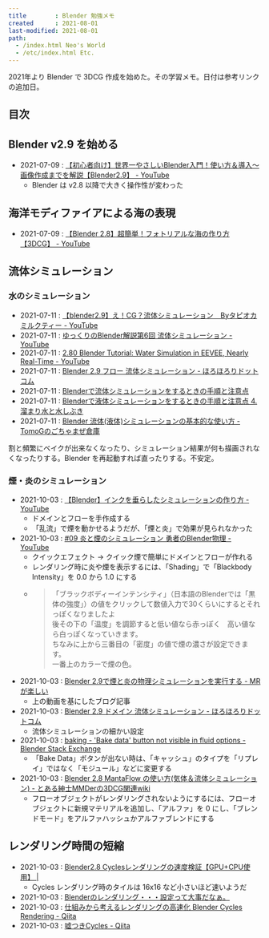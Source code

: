 ```yaml
---
title        : Blender 勉強メモ
created      : 2021-08-01
last-modified: 2021-08-01
path:
  - /index.html Neo's World
  - /etc/index.html Etc.
---
```


2021年より Blender で 3DCG 作成を始めた。その学習メモ。日付は参考リンクの追加日。


## 目次


## Blender v2.9 を始める

- 2021-07-09 : [【初心者向け】世界一やさしいBlender入門！使い方＆導入〜画像作成までを解説【Blender2.9】 - YouTube](https://www.youtube.com/watch?v=S6aAvxUx2ko)
  - Blender は v2.8 以降で大きく操作性が変わった


## 海洋モディファイアによる海の表現

- 2021-07-09 : [【Blender 2.8】超簡単！フォトリアルな海の作り方【3DCG】 - YouTube](https://www.youtube.com/watch?v=uPDLLQom9O4)


## 流体シミュレーション

### 水のシミュレーション

- 2021-07-11 : [【blender2.9】え！CG？流体シミュレーション　Byタピオカミルクティー - YouTube](https://www.youtube.com/watch?v=j-7y37e0sHA)
- 2021-07-11 : [ゆっくりのBlender解説第6回 流体シミュレーション - YouTube](https://www.youtube.com/watch?v=IBi6CXz6zoM)
- 2021-07-11 : [2.80 Blender Tutorial: Water Simulation in EEVEE, Nearly Real-Time - YouTube](https://www.youtube.com/watch?v=IOtZdysaJEA)
- 2021-07-11 : [Blender 2.9 フロー 流体シミュレーション - ほろほろりドットコム](https://horohorori.com/blender-note/physics-simulations/about-fluid-simulation-flow/)
- 2021-07-11 : [Blenderで流体シミュレーションをするときの手順と注意点](http://qcganime.web.fc2.com/BLENDER28/FluidHowToM01.html)
- 2021-07-11 : [Blenderで液体シミュレーションをするときの手順と注意点 4. 溜まり水と水しぶき](http://qcganime.web.fc2.com/BLENDER/FluidHowTo04.html)
- 2021-07-11 : [Blender 流体(液体)シミュレーションの基本的な使い方 - TomoGのごちゃまぜ倉庫](https://www.tomog-storage.com/entry/Blender-Beginner-HowToBaseOfWaterSimulation)

割と頻繁にベイクが出来なくなったり、シミュレーション結果が何も描画されなくなったりする。Blender を再起動すれば直ったりする。不安定。

### 煙・炎のシミュレーション

- 2021-10-03 : [【Blender】インクを垂らしたシミュレーションの作り方 - YouTube](https://www.youtube.com/watch?v=JUlRpHTLEug)
  - ドメインとフローを手作成する
  - 「乱流」で煙を動かせるようだが、「煙と炎」で効果が見られなかった
- 2021-10-03 : [#09 炎と煙のシミュレーション 勇者のBlender物理 - YouTube](https://www.youtube.com/watch?v=_nT_AY-eHPk)
  - クイックエフェクト → クイック煙で簡単にドメインとフローが作れる
  - レンダリング時に炎や煙を表示するには、「Shading」で「Blackbody Intensity」を 0.0 から 1.0 にする
  - > 「ブラックボディーインテンシティ」（日本語のBlenderでは「黒体の強度」）の値をクリックして数値入力で30くらいにするとそれっぽくなりましたよ  
    > 後その下の「温度」を調節すると低い値なら赤っぽく　高い値なら白っぽくなっていきます。  
    > ちなみに上から三番目の「密度」の値で煙の濃さが設定できます。  
    > 一番上のカラーで煙の色。
- 2021-10-03 : [Blender 2.9で煙と炎の物理シミュレーションを実行する - MRが楽しい](https://bluebirdofoz.hatenablog.com/entry/2020/11/24/231808)
  - 上の動画を基にしたブログ記事
- 2021-10-03 : [Blender 2.9 ドメイン 流体シミュレーション - ほろほろりドットコム](https://horohorori.com/blender-note/physics-simulations/about-fluid-simulation-domain/)
  - 流体シミュレーションの細かい設定
- 2021-10-03 : [baking - 'Bake data' button not visible in fluid options - Blender Stack Exchange](https://blender.stackexchange.com/questions/181499/bake-data-button-not-visible-in-fluid-options)
  - 「Bake Data」ボタンが出ない時は、「キャッシュ」のタイプを「リプレイ」ではなく「モジュール」などに変更する
- 2021-10-03 : [Blender 2.8 MantaFlow の使い方(気体＆流体シミュレーション) - とある紳士MMDerの3DCG関連wiki](https://shinshimmder.memo.wiki/d/Blender%202.8%20MantaFlow%20%A4%CE%BB%C8%A4%A4%CA%FD%28%B5%A4%C2%CE%A1%F5%CE%AE%C2%CE%A5%B7%A5%DF%A5%E5%A5%EC%A1%BC%A5%B7%A5%E7%A5%F3%29)
  - フローオブジェクトがレンダリングされないようにするには、フローオブジェクトに新規マテリアルを追加し、「アルファ」を 0 にし、「ブレンドモード」をアルファハッシュかアルファブレンドにする


## レンダリング時間の短縮

- 2021-10-03 : [Blender2.8 Cyclesレンダリングの速度検証【GPU+CPU使用】 |](https://your-3d.com/blender-cycles-speed/)
  - Cycles レンダリング時のタイルは 16x16 など小さいほど速いようだ
- 2021-10-03 : [Blenderのレンダリング・・・設定って大事だなぁ。](http://ganbareore.blogspot.com/2017/02/blender.html)
- 2021-10-03 : [仕組みから考えるレンダリングの高速化 Blender Cycles Rendering - Qiita](https://qiita.com/tring/items/9d6a2b5883071f4f3b5c)
- 2021-10-03 : [嘘つきCycles - Qiita](https://qiita.com/nacasora/items/f3c917f9fee69825b091)
